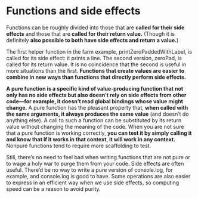 # Functions and side effects
Functions can be roughly divided into those that are **called for their side effects** and those that are **called for their return value.** (Though it is definitely **also possible to both have side effects and return a value.**)

The first helper function in the farm example, printZeroPaddedWithLabel, is called for its side effect: it prints a line. The second version, zeroPad, is called for its return value. It is no coincidence that the second is useful in more situations than the first. **Functions that create values are easier to combine in new ways than functions that directly perform side effects.**

**A pure function is a specific kind of value-producing function that not only has no side effects but also doesn’t rely on side effects from other code—for example, it doesn’t read global bindings whose value might change.** A pure function has the pleasant property that, **when called with the same arguments, it always produces the same value** (and doesn’t do anything else). A call to such a function can be substituted by its return value without changing the meaning of the code. When you are not sure that a pure function is working correctly, **you can test it by simply calling it and know that if it works in that context, it will work in any context.** Nonpure functions tend to require more scaffolding to test.

Still, there’s no need to feel bad when writing functions that are not pure or to wage a holy war to purge them from your code. Side effects are often useful. There’d be no way to write a pure version of console.log, for example, and console.log is good to have. Some operations are also easier to express in an efficient way when we use side effects, so computing speed can be a reason to avoid purity.